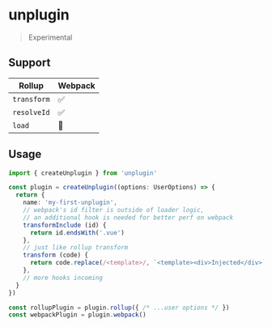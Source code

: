 # unplugin

> Experimental

## Support

| Rollup | Webpack |
| ------ | ------- |
| `transform` | ✅ |
| `resolveId` | ✅ |
| `load` | 🚧 |

## Usage

```ts
import { createUnplugin } from 'unplugin'

const plugin = createUnplugin((options: UserOptions) => {
  return {
    name: 'my-first-unplugin',
    // webpack's id filter is outside of loader logic,
    // an additional hook is needed for better perf on webpack
    transformInclude (id) {
      return id.endsWith('.vue')
    },
    // just like rollup transform
    transform (code) {
      return code.replace(/<template>/, `<template><div>Injected</div>`)
    },
    // more hooks incoming
  }
})

const rollupPlugin = plugin.rollup({ /* ...user options */ })
const webpackPlugin = plugin.webpack()
```



